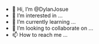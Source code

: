 - 👋 Hi, I’m @DylanJosue
- 👀 I’m interested in ...
- 🌱 I’m currently learning ...
- 💞️ I’m looking to collaborate on ...
- 📫 How to reach me ...

<!---
DylanJosue/DylanJosue is a ✨ special ✨ repository because its `README.md` (this file) appears on your GitHub profile.
You can click the Preview link to take a look at your changes.
--->
